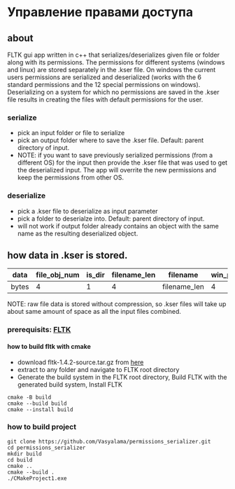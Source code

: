 # Управление правами доступа
## about
FLTK gui app written in c++ that serializes/deserializes given file or folder along with its permissions. The permissions for different systems (windows and linux) are stored separately in the .kser file. On windows the current users permissions are serialized and deserialized (works with the 6 standard permissions and the 12 special permissions on windows). Deserializing on a system for which no permissions are saved in the .kser file results in creating the files with default permissions for the user. 

### serialize
  - pick an input folder or file to serialize
  - pick an output folder where to save the .kser file. Default: parent directory of input.
  - NOTE: if you want to save previously serialized permissions (from a different OS) for the input then provide the .kser file that was used to get the deserialized input. The app will overrite the new permissions and keep the permissions from other OS.
    
### deserialize
  - pick a .kser file to deserialize as input parameter
  - pick a folder to deserialze into. Default: parent directory of input.
  - will not work if output folder already contains an object with the same name as the resulting deserialized object.

## how data in .kser is stored.
data | file_obj_num | is_dir | filename_len | filename | win_perms| linux_perms| filesize | ... | raw_binary_file_data | ... | 
--- | --- | --- | --- |--- |--- |--- |--- |--- |--- |--- |
bytes | 4 | 1 | 4 | filename_len |4|4|8 |... | filesize | ... |    

NOTE: raw file data is stored without compression, so .kser files will take up about same amount of space as all the input files combined.

### prerequisits: [FLTK](https://www.fltk.org/) 
#### how to build fltk with cmake
- download fltk-1.4.2-source.tar.gz from [here](https://www.fltk.org/software.php)
- extract to any folder and navigate to FLTK root directory
- Generate the build system in the FLTK root directory, Build FLTK with the generated build system, Install FLTK
  
```
cmake -B build
cmake --build build
cmake --install build
```


### how to build project
```
git clone https://github.com/Vasyalama/permissions_serializer.git
cd permissions_serializer
mkdir build
cd build
cmake ..
cmake --build .
./CMakeProject1.exe
```


